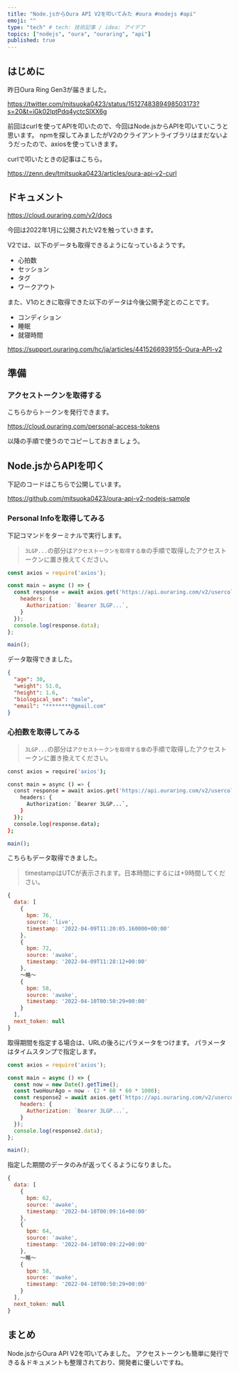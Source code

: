 ```yaml
---
title: "Node.jsからOura API V2を叩いてみた #oura #nodejs #api"
emoji: ""
type: "tech" # tech: 技術記事 / idea: アイデア
topics: ["nodejs", "oura", "ouraring", "api"]
published: true
---
```


## はじめに

昨日Oura Ring Gen3が届きました。

https://twitter.com/mitsuoka0423/status/1512748389498503173?s=20&t=iGk02lptPdq4yctcSlXX6g

前回はcurlを使ってAPIを叩いたので、今回はNode.jsからAPIを叩いていこうと思います。
npmを探してみましたがV2のクライアントライブラリはまだないようだったので、axiosを使っていきます。

curlで叩いたときの記事はこちら。

https://zenn.dev/tmitsuoka0423/articles/oura-api-v2-curl

## ドキュメント

https://cloud.ouraring.com/v2/docs

今回は2022年1月に公開されたV2を触っていきます。

V2では、以下のデータも取得できるようになっているようです。

- 心拍数
- セッション
- タグ
- ワークアウト

また、V1のときに取得できた以下のデータは今後公開予定とのことです。

- コンディション
- 睡眠
- 就寝時間

https://support.ouraring.com/hc/ja/articles/4415266939155-Oura-API-v2

## 準備

### アクセストークンを取得する

こちらからトークンを発行できます。

https://cloud.ouraring.com/personal-access-tokens

以降の手順で使うのでコピーしておきましょう。

## Node.jsからAPIを叩く

下記のコードはこちらで公開しています。

https://github.com/mitsuoka0423/oura-api-v2-nodejs-sample

### Personal Infoを取得してみる

下記コマンドをターミナルで実行します。

> `3LGP...`の部分は`アクセストークンを取得する章`の手順で取得したアクセストークンに置き換えてください。

```js
const axios = require('axios');

const main = async () => {
  const response = await axios.get('https://api.ouraring.com/v2/usercollection/personal_info', {
    headers: {
      Authorization: `Bearer 3LGP...`,
    }
  });
  console.log(response.data);
};

main();
```

データ取得できました。

```json
{
  "age": 30,
  "weight": 51.0,
  "height": 1.6,
  "biological_sex": "male",
  "email": "********@gmail.com"
}
```

### 心拍数を取得してみる

> `3LGP...`の部分は`アクセストークンを取得する章`の手順で取得したアクセストークンに置き換えてください。

```bash
const axios = require('axios');

const main = async () => {
  const response = await axios.get('https://api.ouraring.com/v2/usercollection/heartrate', {
    headers: {
      Authorization: `Bearer 3LGP...`,
    }
  });
  console.log(response.data);
};

main();
```

こちらもデータ取得できました。

> timestampはUTCが表示されます。日本時間にするには+9時間してください。

```js
{
  data: [
    {
      bpm: 76,
      source: 'live',
      timestamp: '2022-04-09T11:20:05.160000+00:00'
    },
    {
      bpm: 72,
      source: 'awake',
      timestamp: '2022-04-09T11:28:12+00:00'
    },
    〜略〜
    {
      bpm: 58,
      source: 'awake',
      timestamp: '2022-04-10T00:50:29+00:00'
    }
  ],
  next_token: null
}
```

取得期間を指定する場合は、URLの後ろにパラメータをつけます。
パラメータはタイムスタンプで指定します。

```js
const axios = require('axios');

const main = async () => {
  const now = new Date().getTime();
  const twoHourAgo = now - (2 * 60 * 60 * 1000); 
  const response2 = await axios.get(`https://api.ouraring.com/v2/usercollection/heartrate?start_datetime=${twoHourAgo}&end_datetime=${now}`, {
    headers: {
      Authorization: `Bearer 3LGP...`,
    }
  });
  console.log(response2.data);
};

main();
```

指定した期間のデータのみが返ってくるようになりました。

```js
{
  data: [
    {
      bpm: 62,
      source: 'awake',
      timestamp: '2022-04-10T00:09:16+00:00'
    },
    {
      bpm: 64,
      source: 'awake',
      timestamp: '2022-04-10T00:09:22+00:00'
    },
    〜略〜
    {
      bpm: 58,
      source: 'awake',
      timestamp: '2022-04-10T00:50:29+00:00'
    }
  ],
  next_token: null
}
```

## まとめ

Node.jsからOura API V2を叩いてみました。
アクセストークンも簡単に発行できる＆ドキュメントも整理されており、開発者に優しいですね。
